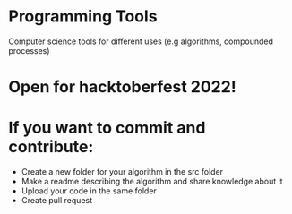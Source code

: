 # Programming Tools
Computer science tools for different uses (e.g algorithms, compounded processes)

# Open for hacktoberfest 2022!

# If you want to commit and contribute:
- Create a new folder for your algorithm in the src folder
- Make a readme describing the algorithm and share knowledge about it
- Upload your code in the same folder
- Create pull request
